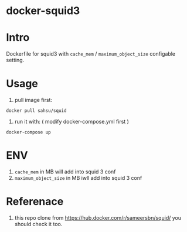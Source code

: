 # docker-squid3

# Intro
 Dockerfile for squid3 with `cache_mem` / `maximum_object_size` configable setting.

# Usage
 1. pull image first:

 `docker pull sahsu/squid`

 1. run it with: ( modify docker-compose.yml first )

 ```
 docker-compose up
 ```


# ENV
 1. `cache_mem` in MB will add into squid 3 conf
 1. `maximum_object_size` in MB iwll add into squid 3 conf

# Referenace
 1. this repo clone from https://hub.docker.com/r/sameersbn/squid/ you should check it too.
